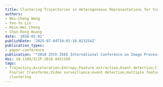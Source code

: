```yaml
---
title: Clustering Trajectories in Heterogeneous Representations for Video Event Detection
authors:
- Wei-Cheng Wang
- Yen-Yu Lin
- Hsin-Wei Cheng
- Chun-Rong Huang
date: '2018-01-01'
publishDate: '2025-07-04T19:01:18.823254Z'
publication_types:
- paper-conference
publication: '*2018 25th IEEE International Conference on Image Processing (ICIP)*'
doi: 10.1109/ICIP.2018.8451160
tags:
- Trajectory;Acceleration;Entropy;Feature extraction;Event detection;Clustering algorithms;Discrete
  Fourier transforms;Video surveillance;event detection;multiple feature representations;trajectory
  clustering
---
```

